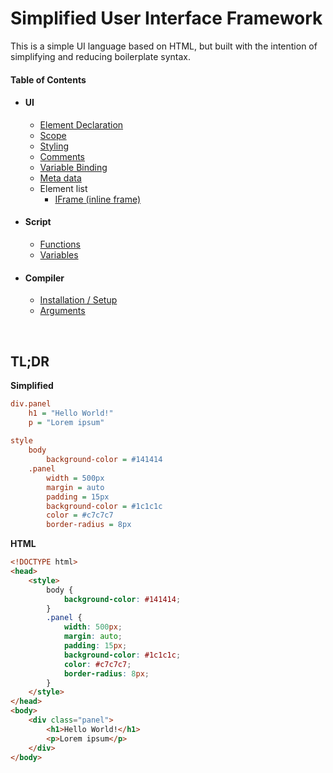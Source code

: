 # Simplified User Interface Framework
This is a simple UI language based on HTML, but built with the intention of simplifying and reducing boilerplate syntax.

#### Table of Contents
* #### UI
  * [Element Declaration](docs/syntax/Elements.md)
  * [Scope](docs/syntax/Scope.md)
  * [Styling](docs/syntax/Styles.md)
  * [Comments](docs/syntax/Comments.md)
  * [Variable Binding](docs/syntax/VariableBinding.md)
  * [Meta data](docs/syntax/Meta.md)
  * Element list
    * [IFrame (inline frame)](docs/syntax/elements/IFrame.md)
* #### Script
  * [Functions](docs/script/Functions.md)
  * [Variables](docs/script/Variables.md)
* #### Compiler
  * [Installation / Setup](docs/compiler/CompilerSetup.md)
  * [Arguments](docs/compiler/CompilerArguments.md)

<br>

## TL;DR
**Simplified**
```ini
div.panel
	h1 = "Hello World!"
	p = "Lorem ipsum"
  
style
	body
		background-color = #141414
	.panel
		width = 500px
		margin = auto
		padding = 15px
		background-color = #1c1c1c
		color = #c7c7c7
		border-radius = 8px
```
**HTML**
```HTML
<!DOCTYPE html>
<head>
	<style>
		body {
			background-color: #141414;
		}
		.panel {
			width: 500px;
			margin: auto;
			padding: 15px;
			background-color: #1c1c1c;
			color: #c7c7c7;
			border-radius: 8px;
		}
	</style>
</head>
<body>
	<div class="panel">
		<h1>Hello World!</h1>
		<p>Lorem ipsum</p>
	</div>
</body>
```
